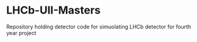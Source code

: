 # LHCb-UII-Masters
Repository holding detector code for simuolating LHCb detector for fourth year project
